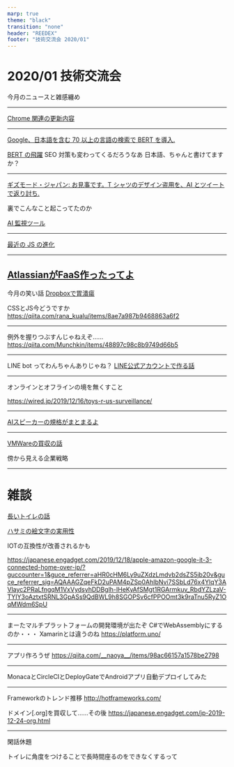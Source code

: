 ```yaml
---
marp: true
theme: "black"
transition: "none"
header: "REEDEX"
footer: "技術交流会 2020/01"
---
```


# 2020/01 技術交流会

今月のニュースと雑感纏め

---

[Chrome 関連の更新内容](https://qiita.com/ykyk1218/items/59d0307c3c129a2933ee)

---

[Google、日本語を含む 70 以上の言語の検索で BERT を導入.](https://www.suzukikenichi.com/blog/bert-went-wild-in-over-70-languagages-including-japanese/)

[BERT の飛躍](https://tech.nikkeibp.co.jp/atcl/nxt/column/18/01129/120400002/)
SEO 対策も変わってくるだろうなあ
日本語、ちゃんと書けてますか？

---

[ギズモード・ジャパン: お見事です。T シャツのデザイン盗用を、AI とツイートで返り討ち.](https://www.gizmodo.jp/2019/12/i-want-that-on-a-t-shirt.html)

裏でこんなこと起こってたのか

[AI 監視ツール](https://wired.jp/2019/12/11/these-startups-are-building-tools-keep-eye-ai/)


---

[最近の JS の進化](https://inspiredwebdev.com/everything-from-es-2016-to-es-2019)


---

[AtlassianがFaaS作ったってよ](https://jp.techcrunch.com/2019/12/13/2019-12-12-atlassian-launches-new-serverless-cloud-development-platform/)
---

今月の笑い話
[Dropboxで胃潰瘍](https://qiita.com/ktnyt/items/a4729e11b465c8f65478)



CSSとJS今どうですか
https://qiita.com/rana_kualu/items/8ae7a987b9468863a6f2


---
例外を握りつぶすんじゃねえぞ……
https://qiita.com/Munchkin/items/48897c98c8b9749d66b5


---

LINE bot ってわんちゃんありじゃね？
[LINE公式アカウントで作る話](https://www.slideshare.net/hiroyukihiki/line-141383739)

---

オンラインとオフラインの境を無くすこと

https://wired.jp/2019/12/16/toys-r-us-surveillance/


---

[AIスピーカーの規格がまとまるよ](https://internet.watch.impress.co.jp/docs/column/curation/1227533.html)

---

[VMWareの買収の話](https://note.com/hamanakak/n/ne154b24c96d6)

傍から見える企業戦略

---

# 雑談

[長いトイレの話](https://gigazine.net/news/20191219-standardtoilet-employees-productivity/)

[ハサミの絵文字の実用性](https://gigazine.net/news/20200106-which-emoji-scissors-close/)

IOTの互換性が改善されるかも

https://japanese.engadget.com/2019/12/18/apple-amazon-google-it-3-connected-home-over-ip/?guccounter=1&guce_referrer=aHR0cHM6Ly9uZXdzLmdvb2dsZS5jb20v&guce_referrer_sig=AQAAAGZqeFkD2uPAM4pZSp0AhIbNvi7SSbLd76x4YlqY3AVlayc2PRaLfngqM1VxVydsyhDDBglh-IHeKyAfSMgt1RGArmkuv_RbdYZLzaV-TYIY3oAztxtSRNL3GpASs9QdBWL9h8SGOPSv6cfPPOOmt3k9raTnu5RyZ1OqMWdm6SpU



---
まーたマルチプラットフォームの開発環境が出たぞ
C#でWebAssemblyにするのか・・・
Xamarinとは違うのね
https://platform.uno/



---

アプリ作ろうぜ
https://qiita.com/__naoya__/items/98ac66157a1578be2798

---
MonacaとCircleCIとDeployGateでAndroidアプリ自動デプロイしてみた

---

Frameworkのトレンド推移
http://hotframeworks.com/


ドメイン[.org]を買収して……その後
https://japanese.engadget.com/jp-2019-12-24-org.html

---
閑話休題

トイレに角度をつけることで長時間座るのをできなくするって
